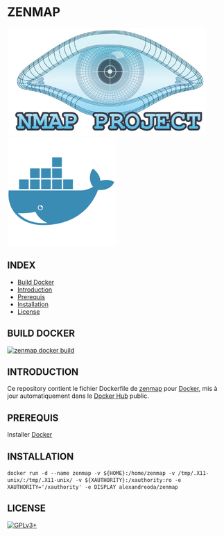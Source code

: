 # ZENMAP

![zenmap](https://raw.githubusercontent.com/oda-alexandre/zenmap/master/img/logo-zenmap.png) ![docker](https://raw.githubusercontent.com/oda-alexandre/zenmap/master/img/logo-docker.png)


## INDEX

- [Build Docker](#BUILD)
- [Introduction](#INTRODUCTION)
- [Prerequis](#PREREQUIS)
- [Installation](#INSTALLATION)
- [License](#LICENSE)


## BUILD DOCKER

[![zenmap docker build](https://img.shields.io/docker/build/alexandreoda/zenmap.svg)](https://hub.docker.com/r/alexandreoda/zenmap)


## INTRODUCTION

Ce repository contient le fichier Dockerfile de [zenmap](https://nmap.org/zenmap) pour [Docker](https://www.docker.com), mis à jour automatiquement dans le [Docker Hub](https://hub.docker.com/r/alexandreoda/zenmap/) public.


## PREREQUIS

Installer [Docker](https://www.docker.com)


## INSTALLATION

```
docker run -d --name zenmap -v ${HOME}:/home/zenmap -v /tmp/.X11-unix/:/tmp/.X11-unix/ -v ${XAUTHORITY}:/xauthority:ro -e XAUTHORITY='/xauthority' -e DISPLAY alexandreoda/zenmap
```


## LICENSE

[![GPLv3+](http://gplv3.fsf.org/gplv3-127x51.png)](https://github.com/oda-alexandre/zenmap/blob/master/LICENSE)
